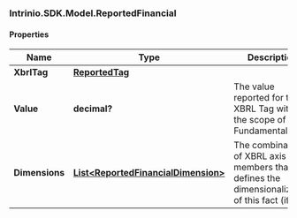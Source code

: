 ### Intrinio.SDK.Model.ReportedFinancial
#### Properties

Name | Type | Description | Notes
------------ | ------------- | ------------- | -------------
**XbrlTag** | [**ReportedTag**](ReportedTag.md) |  | [optional] 
**Value** | **decimal?** | The value reported for the XBRL Tag within the scope of the Fundamental | [optional] 
**Dimensions** | [**List&lt;ReportedFinancialDimension&gt;**](ReportedFinancialDimension.md) | The combination of XBRL axis and members that defines the dimensionalization of this fact (if any) | [optional] 

